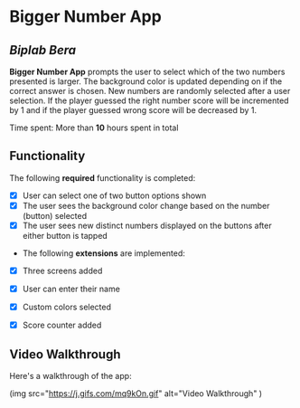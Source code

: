 # Bigger Number App

## *Biplab Bera*

**Bigger Number App**  prompts the user to select which of the two numbers presented is larger. The background color is updated depending on if the correct answer is chosen. New numbers are randomly selected after a user selection. If the player guessed the right number score will be incremented by 1 and if the player guessed wrong score will be decreased by 1.

Time spent: More than **10** hours spent in total

## Functionality

The following **required** functionality is completed:

* [x] User can select one of two button options shown
* [x] The user sees the background color change based on the number (button) selected
* [x] The user sees new distinct numbers displayed on the buttons after either button is tapped

* The following **extensions** are implemented:

* [x] Three screens added
* [x] User can enter their name
* [x] Custom colors selected
* [x] Score counter added
 


## Video Walkthrough

Here's a walkthrough  of the app:

(img src="https://j.gifs.com/mq9kOn.gif" alt="Video Walkthrough" )
